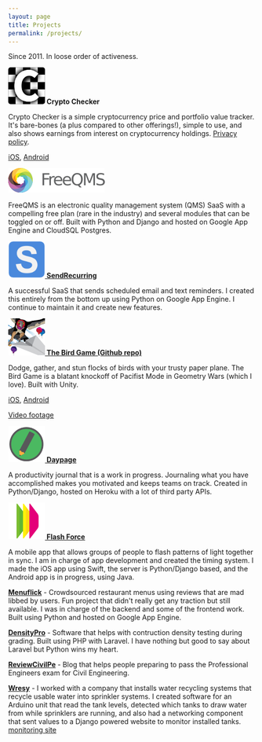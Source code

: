 ```yaml
---
layout: page
title: Projects
permalink: /projects/
---
```


Since 2011. In loose order of activeness.

**<img src="/assets/crypto-checker.png" width="75" style="border-radius: 5px;"> Crypto Checker**

Crypto Checker is a simple cryptocurrency price and portfolio value tracker. It's bare-bones (a plus compared to other offerings!), simple to use, and also shows earnings from interest on cryptocurrency holdings. [Privacy policy](/privacy-crypto-checker/).

[iOS](), [Android](https://play.google.com/store/apps/details?id=com.sponrad.cryptointerestchecker)

**[<img src="/assets/fqms.png" width="197">](http://freeqms.com)**

FreeQMS is an electronic quality management system (QMS) SaaS with a compelling free plan (rare in the industry) and several modules that can be toggled on or off. Built with Python and Django and hosted on Google App Engine and CloudSQL Postgres.

**[<img src="/assets/sr-s.png" width="75"> SendRecurring](http://www.sendrecurring.com)**

A successful SaaS that sends scheduled email and text reminders. I created this entirely from the bottom up using Python on Google App Engine. I continue to maintain it and create new features.

**[<img src="/assets/birdgame.png" width="75"> The Bird Game (Github repo)](https://github.com/sponrad/thebirdgame)**

Dodge, gather, and stun flocks of birds with your trusty paper plane. The Bird Game is a blatant knockoff of Pacifist Mode in Geometry Wars (which I love). Built with Unity.

[iOS](https://apps.apple.com/us/app/the-bird-game-stop-the-flock/id1135939947), [Android](https://play.google.com/store/apps/details?id=com.VistaSpaClub.TheBirdGame)

[Video footage](https://www.youtube.com/watch?v=V1S690r_zy4)

**[<img src="/assets/DayPage.png" width="75"> Daypage](https://daypage.co)**

A productivity journal that is a work in progress. Journaling what you have accomplished makes you motivated and keeps teams on track. Created in Python/Django, hosted on Heroku with a lot of third party APIs.

**[<img src="/assets/fficon.png" width="75"> Flash Force](http://www.flashforceapp.com)**

A mobile app that allows groups of people to flash patterns of light together in sync. I am in charge of app development and created the timing system. I made the iOS app using Swift, the server is Python/Django based, and the Android app is in progress, using Java.

**[Menuflick](http://www.menuflick.com)** - Crowdsourced restaurant menus using reviews that are mad libbed by users. Fun project that didn't really get any traction but still available. I was in charge of the backend and some of the frontend work. Built using Python and hosted on Google App Engine.

**[DensityPro](http://www.densitypro.com)** - Software that helps with contruction density testing during grading. Built using PHP with Laravel. I have nothing but good to say about Laravel but Python wins my heart.

**[ReviewCivilPe](http://www.reviewcivilpe.com)** - Blog that helps people preparing to pass the Professional Engineers exam for Civil Engineering.

**[Wresy](http://www.wresy.com)** - I worked with a company that installs water recycling systems that recycle usable water into sprinkler systems. I created software for an Arduino unit that read the tank levels, detected which tanks to draw water from while sprinklers are running, and also had a networking component that sent values to a Django powered website to monitor installed tanks. [monitoring site](http://wresy.devlabtech.com)
